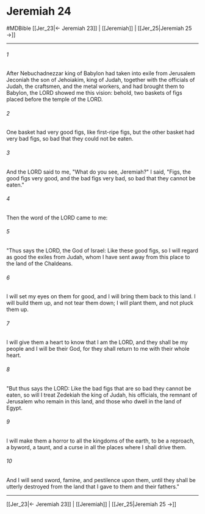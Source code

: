 # Jeremiah 24
#MDBible
[[Jer_23|← Jeremiah 23]] | [[Jeremiah]] | [[Jer_25|Jeremiah 25 →]]

***

###### 1 

After Nebuchadnezzar king of Babylon had taken into exile from Jerusalem Jeconiah the son of Jehoiakim, king of Judah, together with the officials of Judah, the craftsmen, and the metal workers, and had brought them to Babylon, the LORD showed me this vision: behold, two baskets of figs placed before the temple of the LORD. 

###### 2 

One basket had very good figs, like first-ripe figs, but the other basket had very bad figs, so bad that they could not be eaten. 

###### 3 

And the LORD said to me, "What do you see, Jeremiah?" I said, "Figs, the good figs very good, and the bad figs very bad, so bad that they cannot be eaten." 

###### 4 

Then the word of the LORD came to me: 

###### 5 

"Thus says the LORD, the God of Israel: Like these good figs, so I will regard as good the exiles from Judah, whom I have sent away from this place to the land of the Chaldeans. 

###### 6 

I will set my eyes on them for good, and I will bring them back to this land. I will build them up, and not tear them down; I will plant them, and not pluck them up. 

###### 7 

I will give them a heart to know that I am the LORD, and they shall be my people and I will be their God, for they shall return to me with their whole heart. 

###### 8 

"But thus says the LORD: Like the bad figs that are so bad they cannot be eaten, so will I treat Zedekiah the king of Judah, his officials, the remnant of Jerusalem who remain in this land, and those who dwell in the land of Egypt. 

###### 9 

I will make them a horror to all the kingdoms of the earth, to be a reproach, a byword, a taunt, and a curse in all the places where I shall drive them. 

###### 10 

And I will send sword, famine, and pestilence upon them, until they shall be utterly destroyed from the land that I gave to them and their fathers." 

***

[[Jer_23|← Jeremiah 23]] | [[Jeremiah]] | [[Jer_25|Jeremiah 25 →]]
